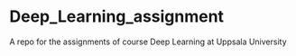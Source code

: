 # Deep_Learning_assignment
A repo for the assignments of course Deep Learning at Uppsala University
